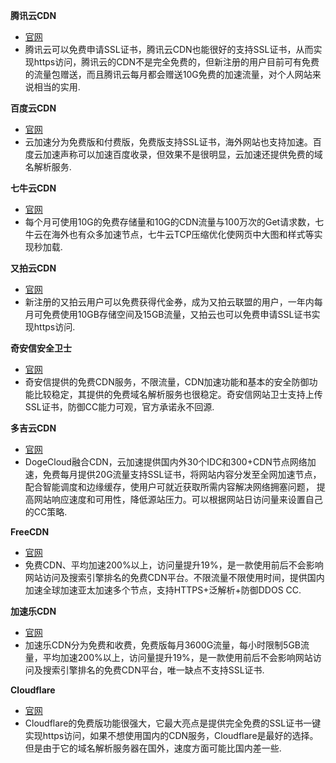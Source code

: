 **腾讯云CDN**
- [官网](https://cloud.tencent.com/product/cdn)
- 腾讯云可以免费申请SSL证书，腾讯云CDN也能很好的支持SSL证书，从而实现https访问，腾讯云的CDN不是完全免费的，但新注册的用户目前可有免费的流量包赠送，而且腾讯云每月都会赠送10G免费的加速流量，对个人网站来说相当的实用.

**百度云CDN**
- [官网](https://m-su.baidu.com/#/)
- 云加速分为免费版和付费版，免费版支持SSL证书，海外网站也支持加速。百度云加速声称可以加速百度收录，但效果不是很明显，云加速还提供免费的域名解析服务.

**七牛云CDN**
- [官网](https://www.qiniu.com/products/fusion)
- 每个月可使用10G的免费存储量和10G的CDN流量与100万次的Get请求数，七牛云在海外也有众多加速节点，七牛云TCP压缩优化使网页中大图和样式等实现秒加载.

**又拍云CDN**
- [官网](https://www.upyun.com/products/cdn)
- 新注册的又拍云用户可以免费获得代金券，成为又拍云联盟的用户，一年内每月可免费使用10GB存储空间及15GB流量，又拍云也可以免费申请SSL证书实现https访问.

**奇安信安全卫士**
- [官网](https://wangzhan.qianxin.com/)
- 奇安信提供的免费CDN服务，不限流量，CDN加速功能和基本的安全防御功能比较稳定，其提供的免费域名解析服务也很稳定。奇安信网站卫士支持上传SSL证书，防御CC能力可观，官方承诺永不回源.

**多吉云CDN**
- [官网](https://www.dogecloud.com/)
- DogeCloud融合CDN，云加速提供国内外30个IDC和300+CDN节点网络加速，免费每月提供20G流量支持SSL证书，将网站内容分发至全网加速节点，配合智能调度和边缘缓存，使用户可就近获取所需内容解决网络拥塞问题， 提高网站响应速度和可用性，降低源站压力。可以根据网站日访问量来设置自己的CC策略.

**FreeCDN**
- [官网](http://su.zhiduopc.com/)
- 免费CDN、平均加速200%以上，访问量提升19%，是一款使用前后不会影响网站访问及搜索引擎排名的免费CDN平台。不限流量不限使用时间，提供国内加速全球加速亚太加速多个节点，支持HTTPS+泛解析+防御DDOS CC.

**加速乐CDN**
- [官网](https://defense.yunaq.com/jsl/)
- 加速乐CDN分为免费和收费，免费版每月3600G流量，每小时限制5GB流量，平均加速200%以上，访问量提升19%，是一款使用前后不会影响网站访问及搜索引擎排名的免费CDN平台，唯一缺点不支持SSL证书.

**Cloudflare**
- [官网](https://www.cloudflare.com/)
- Cloudflare的免费版功能很强大，它最大亮点是提供完全免费的SSL证书一键实现https访问，如果不想使用国内的CDN服务，Cloudflare是最好的选择。但是由于它的域名解析服务器在国外，速度方面可能比国内差一些.